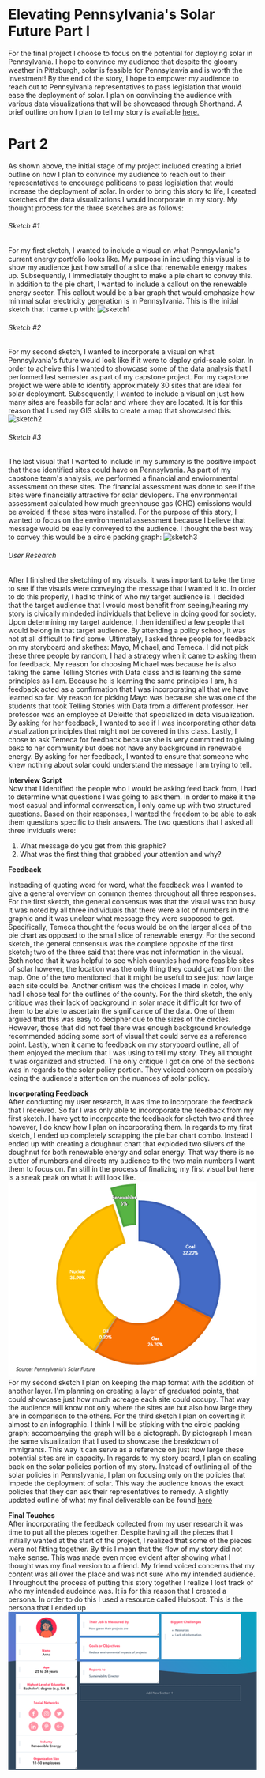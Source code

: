# Elevating Pennsylvania's Solar Future Part I 

For the final project I choose to focus on the potential for deploying solar in Pennsylvania. I hope to convince my audience that despite the gloomy weather in Pittsburgh, solar is feasible for Pennsylanvia and is worth the investment! By the end of the story, I hope to empower my audience to reach out to Pennsylvania representatives to pass legislation that would ease the deployment of solar. I plan on convincing the audience with various data visualizations that will be showcased through Shorthand. A brief outline on how I plan to tell my story is available [here.](http://preview.shorthand.com/wWfeZSjmxCHmzSZq)

# Part 2 

As shown above, the initial stage of my project included creating a brief outline on how I plan to convince my audience to reach out to their representatives to encourage politicans to pass legislation that would increase the deployment of solar. In order to bring this story to life, I created sketches of the data visualizations I would incorporate in my story. My thought process for the three sketches are as follows: 

###### Sketch #1 
For my first sketch, I wanted to include a visual on what Pennsyvlania's current energy portfolio looks like. My purpose in including this visual is to show my audience just how small of a slice that renewable energy makes up. Subsequently, I immediately thought to make a pie chart to convey this. In addition to the pie chart, I wanted to include a callout on the renewable energy sector. This callout would be a bar graph that would emphasize how minimal solar electricity generation is in Pennsylvania. This is the initial sketch that I came up with: ![sketch1](/Sketch1.png)

###### Sketch #2 
For my second sketch, I wanted to incorporate a visual on what Pennsylvania's future would look like if it were to deploy grid-scale solar. In order to acheive this I wanted to showcase some of the data analysis that I performed last semester as part of my capstone project. For my capstone project we were able to identify approximately 30 sites that are ideal for solar deployment. Subsequently, I wanted to include a visual on just how many sites are feasbile for solar and where they are located. It is for this reason that I used my GIS skills to create a map that showcased this: ![sketch2](/Sketch2.png)

###### Sketch #3 
The last visual that I wanted to include in my summary is the positive impact that these identified sites could have on Pennsylvania. As part of my capstone team's analysis, we performed a financial and enviornmental assessment on these sites. The financial assessment was done to see if the sites were financially attractive for solar devlopers. The environmental assessment calculated how much greenhouse gas (GHG) emissions would be avoided if these sites were installed. For the purpose of this story, I wanted to focus on the environmental assessment because I believe that message would be easily conveyed to the audience. I thought the best way to convey this would be a circle packing graph: ![sketch3](/Sketch3.png)

###### User Research 
<p> After I finished the sketching of my visuals, it was important to take the time to see if the visuals were conveying the message that I wanted it to. In order to do this properly, I had to think of who my target audience is. I decided that the target audience that I would most benefit from seeing/hearing my story is civically mindeded individuals that believe in doing good for society. Upon determining my target auidence, I then identified a few people that would belong in that target audience. By attending a policy school, it was not at all difficult to find some. Ultimately, I asked three people for feedback on my storyboard and skethes: Mayo, Michael, and Temeca. I did not pick these three people by random, I had a strategy when it came to asking them for feedback. My reason for choosing Michael was because he is also taking the same Telling Stories with Data class and is learning the same principles as I am. Because he is learning the same principles I am, his feedback acted as a confirmation that I was incorporating all that we have learned so far. My reason for picking Mayo was because she was one of the students that took Telling Stories with Data from a different professor. Her professor was an employee at Deloitte that specialized in data visualization. By asking for her feedback, I wanted to see if I was incorporating other data visualization principles that might not be covered in this class. Lastly, I chose to ask Temeca for feedback because she is very committed to giving bakc to her community but does not have any background in renewable energy. By asking for her feedback, I wanted to ensure that someone who knew nothing about solar could understand the message I am trying to tell. </p> 

**Interview Script**
<br> 
Now that I identified the people who I would be asking feed back from, I had to determine what questions I was going to ask them. In order to make it the most casual and informal conversation, I only came up with two structured questions. Based on their responses, I wanted the freedom to be able to ask them questions specific to their answers. The two questions that I asked all three inviduals were: 
1. What message do you get from this graphic? 
2. What was the first thing that grabbed your attention and why? 

**Feedback** 
<br>
<p>Insteading of quoting word for word, what the feedback was I wanted to give a general overview on common themes throughout all three responses. For the first sketch, the general consensus was that the visual was too busy. It was noted by all three individuals that there were a lot of numbers in the graphic and it was unclear what message they were supposed to get. Specifically, Temeca thought the focus would be on the larger slices of the pie chart as opposed to the small slice of renewable energy. For the second sketch, the general consensus was the complete opposite of the first sketch; two of the three said that there was not information in the visual. Both noted that it was helpful to see which counties had more feasible sites of solar however, the location was the only thing they could gather from the map. One of the two mentioned that it might be useful to see just how large each site could be. Another critism was the choices I made in color, why had I chose teal for the outlines of the county. For the third sketch, the only critique was their lack of background in solar made it difficult for two of them to be able to ascertain the significance of the data. One of them argued that this was easy to decipher due to the sizes of the circles. However, those that did not feel there was enough background knowledge recommended adding some sort of visual that could serve as a reference point. Lastly, when it came to feedback on my storyboard outline, all of them enjoyed the medium that I was using to tell my story. They all thought it was organized and structed. The only critique I got on one of the sections was in regards to the solar policy portion. They voiced concern on possibly losing the audience's attention on the nuances of solar policy.  </p>

**Incorporating Feedback**
<br>
After conducting my user research, it was time to incorporate the feedback that I received. So far I was only able to incoroporate the feedback from my first sketch. I have yet to incorpoarte the feedback for sketch two and three however, I do know how I plan on incorporating them. In regards to my first sketch, I ended up completely scrapping the pie bar chart combo. Instead I ended up with creating a doughnut chart that exploded two slivers of the doughnut for both renewable energy and solar energy. That way there is no clutter of numbers and directs my audience to the two main numbers I want them to focus on. I'm still in the process of finalizing my first visual but here is a sneak peak on what it will look like. ![PAEnergy](/PAEnergyPortfolio.png) 
<br>
For my second sketch I plan on keeping the map format with the addition of another layer. I'm planning on creating a layer of graduated points, that could showcase just how much acreage each site could occupy. That way the audience will know not only where the sites are but also how large they are in comparison to the others. For the third sketch I plan on coverting it almost to an infographic. I think I will be sticking with the circle packing graph; accompanying the graph will be a pictograph. By pictograph I mean the same visualization that I used to showcase the breakdown of immigrants. This way it can serve as a reference on just how large these potential sites are in capacity. In regards to my story board, I plan on scaling back on the solar policies portion of my story. Instead of outlining all of the solar policies in Pennslyvania, I plan on focusing only on the policies that impede the deployment of solar. This way the audience knows the exact policies that they can ask their representatives to remedy. A slightly updated outline of what my final deliverable can be found [here](https://preview.shorthand.com/FyVgGMnc4yxbfRND)  

**Final Touches** 
<br> 
After incorporating the feedback collected from my user research it was time to put all the pieces together. Despite having all the pieces that I initially wanted at the start of the project, I realized that some of the pieces were not fitting together. By this I mean that the flow of my story did not make sense. This was made even more evident after showing what I thought was my final version to a friend. My friend voiced concerns that my content was all over the place and was not sure who my intended audience. Throughout the process of putting this story together I realize I lost track of who my intended audeince was. It is for this reason that I created a persona. In order to do this I used a resource called Hubspot. This is the persona that I ended up ![creating](/Persona.png) 
